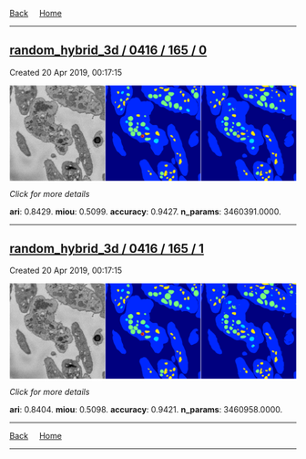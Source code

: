 
[Back](..)&nbsp;&nbsp;&nbsp;&nbsp;&nbsp;[Home](https://leapmanlab.github.io/snapshots)

---

<div class="summary"><a href="0"><h2>random_hybrid_3d / 0416 / 165 / 0</h2></a><p>Created 20 Apr 2019, 00:17:15
</p><a href="0"><img src="0/media/summary.png" align="center"></a><p>
<i>Click for more details</i>
</p></div>

**ari**: 0.8429. **miou**: 0.5099. **accuracy**: 0.9427. **n_params**: 3460391.0000. 

---

<div class="summary"><a href="1"><h2>random_hybrid_3d / 0416 / 165 / 1</h2></a><p>Created 20 Apr 2019, 00:17:15
</p><a href="1"><img src="1/media/summary.png" align="center"></a><p>
<i>Click for more details</i>
</p></div>

**ari**: 0.8404. **miou**: 0.5098. **accuracy**: 0.9421. **n_params**: 3460958.0000. 

---

[Back](..)&nbsp;&nbsp;&nbsp;&nbsp;&nbsp;[Home](https://leapmanlab.github.io/snapshots)

---